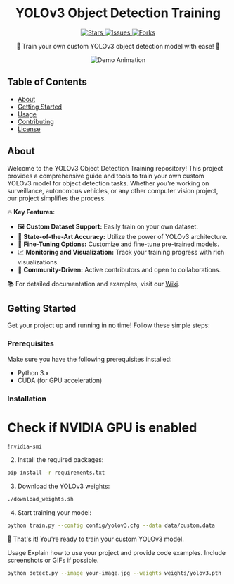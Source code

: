 <!-- Project Title -->
<h1 align="center">YOLOv3 Object Detection Training</h1>

<!-- Shields -->
<p align="center">
  <a href="https://github.com/RANJITHROSAN17/yolov3/stargazers">
    <img src="https://img.shields.io/github/stars/RANJITHROSAN17/yolov3?style=for-the-badge" alt="Stars">
  </a>
  <a href="https://github.com/RANJITHROSAN17/yolov3/issues">
    <img src="https://img.shields.io/github/issues/RANJITHROSAN17/yolov3?style=for-the-badge" alt="Issues">
  </a>
  <a href="https://github.com/RANJITHROSAN17/yolov3/network/members">
    <img src="https://img.shields.io/github/forks/RANJITHROSAN17/yolov3?style=for-the-badge" alt="Forks">
  </a>
</p>

<!-- Project Description -->
<p align="center">
  🚀 Train your own custom YOLOv3 object detection model with ease! 🌟
</p>

<!-- Screenshots or GIFs -->
<p align="center">
  <img src="animation.gif" alt="Demo Animation">
</p>

<!-- Table of Contents -->
## Table of Contents

- [About](#about)
- [Getting Started](#getting-started)
- [Usage](#usage)
- [Contributing](#contributing)
- [License](#license)

<!-- About Section -->
## About

Welcome to the YOLOv3 Object Detection Training repository! This project provides a comprehensive guide and tools to train your own custom YOLOv3 model for object detection tasks. Whether you're working on surveillance, autonomous vehicles, or any other computer vision project, our project simplifies the process.

🔥 **Key Features:**

- 🖼️ **Custom Dataset Support:** Easily train on your own dataset.
- 🚁 **State-of-the-Art Accuracy:** Utilize the power of YOLOv3 architecture.
- 🧪 **Fine-Tuning Options:** Customize and fine-tune pre-trained models.
- 📈 **Monitoring and Visualization:** Track your training progress with rich visualizations.
- 🤝 **Community-Driven:** Active contributors and open to collaborations.

📚 For detailed documentation and examples, visit our [Wiki](wiki-link).

<!-- Getting Started Section -->
## Getting Started

Get your project up and running in no time! Follow these simple steps:

### Prerequisites

Make sure you have the following prerequisites installed:

- Python 3.x
- CUDA (for GPU acceleration)

### Installation

# Check if NVIDIA GPU is enabled
```bash
!nvidia-smi
```

2. Install the required packages:
```bash
pip install -r requirements.txt
```

3. Download the YOLOv3 weights:
```bash
./download_weights.sh
```

4. Start training your model:
```bash
python train.py --config config/yolov3.cfg --data data/custom.data
```
🎉 That's it! You're ready to train your custom YOLOv3 model.

<!-- Usage Section -->
Usage
Explain how to use your project and provide code examples. Include screenshots or GIFs if possible.

```bash
python detect.py --image your-image.jpg --weights weights/yolov3.pth
```

